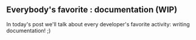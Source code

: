 ## Everybody's favorite : documentation (WIP)

In today's post we'll talk about every developer's favorite activity: writing documentation! ;) 
